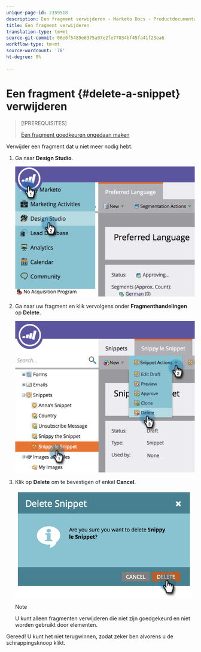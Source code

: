 ```yaml
---
unique-page-id: 2359518
description: Een fragment verwijderen - Marketo Docs - Productdocumentatie
title: Een fragment verwijderen
translation-type: tm+mt
source-git-commit: 06e0f5489e6375a97e2fe77834bf45fa41f23ea6
workflow-type: tm+mt
source-wordcount: '78'
ht-degree: 0%

---
```



# Een fragment {#delete-a-snippet} verwijderen

>[!PREREQUISITES]
>
>[Een fragment goedkeuren ongedaan maken](/help/marketo/product-docs/personalization/segmentation-and-snippets/snippets/unapprove-a-snippet.md)

Verwijder een fragment dat u niet meer nodig hebt.

1. Ga naar **Design Studio**.

   ![](assets/image2014-9-16-10-3a43-3a47.png)

1. Ga naar uw fragment en klik vervolgens onder **Fragmenthandelingen** op **Delete**.

   ![](assets/image2014-9-16-10-3a43-3a57.png)

1. Klik op **Delete** om te bevestigen of enkel **Cancel**.

   ![](assets/image2014-9-16-10-3a44-3a8.png)

   >[!NOTE]
   >
   >U kunt alleen fragmenten verwijderen die niet zijn goedgekeurd en niet worden gebruikt door elementen.

Gereed! U kunt het niet terugwinnen, zodat zeker ben alvorens u de schrappingsknoop klikt.
